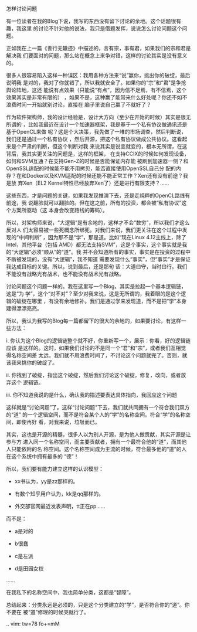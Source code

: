     
怎样讨论问题

有一位读者在我的Blog下说，我写的东西没有留下讨论的余地。这个话题很有趣，我这里
的讨论不针对他的说法，我只是借题发挥，说说怎么讨论问题这个问题。

正如我在上一篇《善行无辙迹》中描述的，言有宗，事有君，如果我们的宗和君是解决我
们要面对的问题，那么站在概念上来争对错，这样的讨论其实是没有意义的。

很多人很容易陷入这样一种误区：我用各种方法来“说”赢你，挑出你的破绽，最后说明我
是对的，我对了你就错了，所以我就安全了。如果你的“宗”和“君"是争抢舆论阵地，这还
能说有点效果（只能说“有点”，因为信不足焉，有不信焉，这个效果其实是非常有限的）
，如果不是，这种赢了能带来什么好处呢？你还不如不浪费时间一开始就别讨论，直接在
脑子里说自己赢了不就好了？

作为软件架构师，我的设计经验是，设计大方向（至少在开始的时候）其实是很无所谓的
，比如我最近在设计一个加速器框架，我是基于一个私有协议做通讯还是基于OpenCL来做
呢？这是个大决策，我先做了一堆的市场调查，然后判断说，我们还是通过一个私有协议
，然后开源，把这个私有协议做成公共协议。这看起来是个严肃的判断，但这个判断对我
来说其实是说变就变的，根本无所谓，在这背后，我其实更关注的问题是，这样的框架，
在支持CCIX的时候如何发现设备，如何和SVM互通？在支持Gen-Z的时候是否能保证内存能
被刷到加速器一侧？和OpenSSL适配的时候能不能不用拷贝，能否直接使用OpenSSL自己分
配的内存？在和Docker以及KVM适配的时候还能不能正常工作？Xen还有没有前途？我是放
弃Xen（EL2 Kernel特性已经放弃Xen了）还是进行有限支持？……

这些东西，才是问题的关键，如果我发现推演下去，还是走纯粹的OpenCL路线有前途，我
说翻脸就可以翻脸的。但在这之前，所有的投资，都会被“私有协议”这个方案所驱动（这
本身会改变路线的筹码）。

所以，对架构师来说，“大逻辑”是有余地的，这样才不会“数穷”，所以我们才这么反对人
们太容易被一些死概念所绑死。对我们来说，我们更关注在这个过程中发现的“中间判断”
，因为那不是“学”，那是道。比如“现在Linux 4.12主线上，除了Intel，其他平台（包括
AMD）都无法支持SVM”，这是个事实，这个事实就是我的“大逻辑”必须“顺从”的“道”。我
并不会知道所有的事实，事实是在投资的过程中不断被发现的，没有“大逻辑”，我不知道
需要发现什么“事实”，但“事实”才是保证我达成目标的关键。所以，说到最后，还是那句
话：大道曰守，当时曰行。我们不能没有战略光有战术，也不能没有战术光有战略。

讨论问题这个问题一样的。我在这里写一个Blog，其实是拉起一个基本逻辑链，这是“为
学”，这个“对不对”？至少对我来说，这是无所谓的，我着眼的是这个逻辑的破绽在哪里
，有没有余地修补。我们是通过学来发现道，而不是把“学”本身建得漂漂亮亮。

所以，我认为我写的Blog每一篇都留下的很大的余地的，如果要讨论，有这样一些方法：

i. 你认为这个Blog的逻辑链整个就不好，你重新写一个，展示：你看，好的逻辑链应该
是这样的。这时，如果我们讨论的不是同一个“君”和“宗”，或者我们互相觉得名称空间差
太远，我们就不用浪费时间了，不讨论这个问题就完了。否则，就该我来挑你的破绽了。

ii. 你找到了破绽，指出这个破绽，然后我们讨论这个破绽，修复，改向，或者放弃这个
逻辑链。

iii. 你不知道我说的是什么，确认我的描述要表达具体指向，我回应这个问题

这样就是“讨论问题”了。这样“讨论问题”下去，我们就共同拥有一个符合我们双方的“道”
的一个逻辑空间，而不是符合某个人的“学”的名称空间。符合“学”的名称空间，即使再好
看，对我来说，垃圾而已。

其实，这也是开源的精髓，很多人以为别人开源，是为他人做贡献，其实开源是让参与方
进入同一个名称空间，而主要贡献者，拥有一个最符合他的“道”，而其他人只能依附的名
称空间。这个名称空间成为主流的时候，符合最多他的“道”的人在这个系统中拥有最多的
“德”！

所以，我们要有能力建立这样的认识模型：

* xx书认为，yy是zz那样的。

* 有数个知乎用户认为，kk是qq那样的。

* 外交部官网最近发表声明，tt正在pp……

而不是：

* a是对的

* b很蠢

* c是左派

* d是田园女权

……

在我私下的名称空间中，我也简单分类，这都是“智障”。

总结起来：分类永远是必须的，只是这个分类建立的“学”，是否符合你的“道”。你不要在
被“道”修理的时候哭就行了。

.. vim: tw=78 fo+=mM
